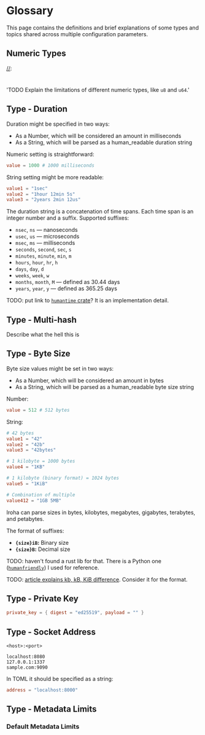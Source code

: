 # Glossary

This page contains the definitions and brief explanations of some types and topics shared across
multiple configuration parameters.

## Numeric Types

[//]:
  #
  'TODO Explain the limitations of different numeric types, like `u8` and `u64`.'

## Type - Duration

Duration might be specified in two ways:

- As a Number, which will be considered an amount in milliseconds
- As a String, which will be parsed as a human_readable duration string

Numeric setting is straightforward:

```toml
value = 1000 # 1000 milliseconds
```

String setting might be more readable:

```toml
value1 = "1sec"
value2 = "1hour 12min 5s"
value3 = "2years 2min 12us"
```

The duration string is a concatenation of time spans. Each time span is an
integer number and a suffix. Supported suffixes:

- `nsec`, `ns` &mdash; nanoseconds
- `usec`, `us` &mdash; microseconds
- `msec`, `ms` &mdash; milliseconds
- `seconds`, `second`, `sec`, `s`
- `minutes`, `minute`, `min`, `m`
- `hours`, `hour`, `hr`, `h`
- `days`, `day`, `d`
- `weeks`, `week`, `w`
- `months`, `month`, `M` &mdash; defined as $30.44$ days
- `years`, `year`, `y` &mdash; defined as $365.25$ days

TODO: put link to
[`humantime` crate](https://docs.rs/humantime/latest/humantime/fn.parse_duration.html)?
It is an implementation detail.

## Type - Multi-hash

Describe what the hell this is

## Type - Byte Size

Byte size values might be set in two ways:

- As a Number, which will be considered an amount in bytes
- As a String, which will be parsed as a human_readable byte size string

Number:

```toml
value = 512 # 512 bytes
```

String:

```toml
# 42 bytes
value1 = "42"
value2 = "42b"
value3 = "42bytes"

# 1 kilobyte = 1000 bytes
value4 = "1KB"

# 1 kilobyte (binary format) = 1024 bytes
value5 = "1KiB"

# Combination of multiple
value412 = "1GB 5MB"
```

Iroha can parse sizes in bytes, kilobytes, megabytes, gigabytes, terabytes,
and petabytes.

The format of suffixes:

- **`{size}iB`:** Binary size
- **`{size}B`:** Decimal size

TODO: haven't found a rust lib for that. There is a Python one
([`humanfriendly`](https://humanfriendly.readthedocs.io/en/latest/api.html?highlight=parse_size#humanfriendly.parse_size))
I used for reference.

TODO:
[article explains kb, kB, KiB difference](https://web.archive.org/web/20150324153922/https://pacoup.com/2009/05/26/kb-kb-kib-whats-up-with-that/).
Consider it for the format.

## Type - Private Key

```toml
private_key = { digest = "ed25519", payload = "" }
```

## Type - Socket Address

[//]: # 'TODO explain socket addresses'

```
<host>:<port>
```

```
localhost:8080
127.0.0.1:1337
sample.com:9090
```

In TOML it should be specified as a string:

```toml
address = "localhost:8000"
```

## Type - Metadata Limits

[//]: # 'TODO'

### Default Metadata Limits

[//]: # 'TODO Display the value here'
